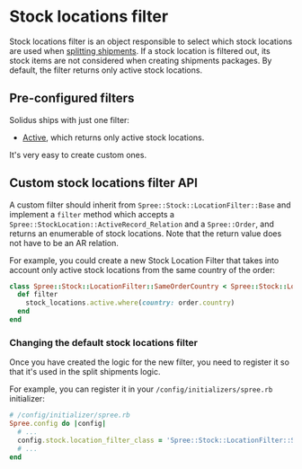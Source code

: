 # Stock locations filter

Stock locations filter is an object responsible to select which stock locations are used when
[splitting shipments][split-shipments]. If a stock location is filtered out, its stock items
are not considered when creating shipments packages. By default, the filter returns only active
stock locations.

[split-shipments]: split-shipments.html

## Pre-configured filters

Solidus ships with just one filter:

- [Active](https://github.com/solidusio/solidus/blob/master/core/app/models/spree/stock/location_filter/active.rb),
    which returns only active stock locations.

It's very easy to create custom ones.

## Custom stock locations filter API

A custom filter should inherit from `Spree::Stock::LocationFilter::Base` and implement a `filter`
method which accepts a `Spree::StockLocation::ActiveRecord_Relation` and a `Spree::Order`, and
returns an enumerable of stock locations. Note that the return value does not have to be an AR relation.

For example, you could create a new Stock Location Filter that takes into account only active stock
locations from the same country of the order:

```ruby
class Spree::Stock::LocationFilter::SameOrderCountry < Spree::Stock::LocationFilter::Base
  def filter
    stock_locations.active.where(country: order.country)
  end
end
```

### Changing the default stock locations filter

Once you have created the logic for the new filter, you need to register it so that it's used in
the split shipments logic.

For example, you can register it in your `/config/initializers/spree.rb` initializer:

```ruby
# /config/initializer/spree.rb
Spree.config do |config|
  # ... 
  config.stock.location_filter_class = 'Spree::Stock::LocationFilter::SameOrderCountry'
  # ... 
end
```
